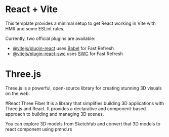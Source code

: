 # React + Vite

This template provides a minimal setup to get React working in Vite with HMR and some ESLint rules.

Currently, two official plugins are available:

- [@vitejs/plugin-react](https://github.com/vitejs/vite-plugin-react/blob/main/packages/plugin-react/README.md) uses [Babel](https://babeljs.io/) for Fast Refresh
- [@vitejs/plugin-react-swc](https://github.com/vitejs/vite-plugin-react-swc) uses [SWC](https://swc.rs/) for Fast Refresh


# Three.js

Three.js is a powerful, open-source library for creating stunning 3D visuals on the web.

#React Three Fiber
It is a library that simplifies building 3D applications with Three.js and React. It provides a declarative and component-based approach to building and managing 3D scenes.

You can explore 3D models from Sketchfab and convert that 3D models to react component using pmnd.rs
